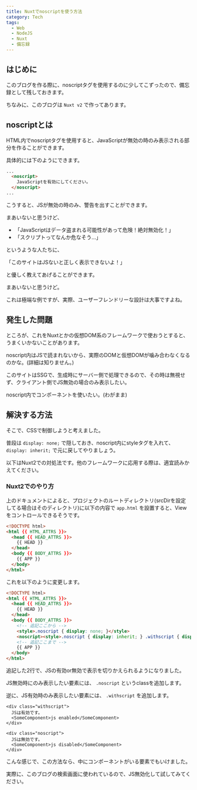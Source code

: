 ```yaml
---
title: Nuxtでnoscriptを使う方法
category: Tech
tags:
  - Web
  - NodeJS
  - Nuxt
  - 備忘録
---
```


## はじめに

このブログを作る際に、noscriptタグを使用するのに少してこずったので、備忘録として残しておきます。

ちなみに、このブログは `Nuxt v2` で作ってあります。

## noscriptとは

HTML内でnoscriptタグを使用すると、JavaScriptが無効の時のみ表示される部分を作ることができます。

具体的には下のようにできます。

```html
...
  <noscript>
    JavaScriptを有効にしてください。
  </noscript>
...
```

こうすると、JSが無効の時のみ、警告を出すことができます。

まあいないと思うけど、

- 「JavaScriptはデータ盗まれる可能性があって危険！絶対無効化！」
- 「スクリプトってなんか危なそう...」

というような人たちに、

「このサイトはJSないと正しく表示できないよ！」

と優しく教えてあげることができます。

まあいないと思うけど。

これは極端な例ですが、実際、ユーザーフレンドリーな設計は大事ですよね。

## 発生した問題

ところが、これをNuxtとかの仮想DOM系のフレームワークで使おうとすると、うまくいかないことがあります。

noscript内はJSで読まれないから、実際のDOMと仮想DOMが噛み合わなくなるのかな。(詳細は知りません。)

このサイトはSSGで、生成時にサーバー側で処理できるので、その時は無視せず、クライアント側でJS無効の場合のみ表示したい。

noscript内でコンポーネントを使いたい。(わがまま)

## 解決する方法

そこで、CSSで制御しようと考えました。

普段は `display: none;` で隠しておき、noscript内にstyleタグを入れて、 `display: inherit;` で元に戻してやりましょう。

以下はNuxt2での対処法です。他のフレームワークに応用する際は、適宜読みかえてください。

### Nuxt2でのやり方

<EmbedLink href="https://nuxtjs.org/docs/concepts/views/#document-apphtml"></EmbedLink>

上のドキュメントによると、プロジェクトのルートディレクトリ(srcDirを設定してる場合はそのディレクトリ)に以下の内容で `app.html` を設置すると、Viewをコントロールできるそうです。

```html
<!DOCTYPE html>
<html {{ HTML_ATTRS }}>
  <head {{ HEAD_ATTRS }}>
    {{ HEAD }}
  </head>
  <body {{ BODY_ATTRS }}>
    {{ APP }}
  </body>
</html>
```

これを以下のように変更します。

```html
<!DOCTYPE html>
<html {{ HTML_ATTRS }}>
  <head {{ HEAD_ATTRS }}>
    {{ HEAD }}
  </head>
  <body {{ BODY_ATTRS }}>
    <!-- 追記ここから -->
    <style>.noscript { display: none; }</style>
    <noscript><style>.noscript { display: inherit; } .withscript { display: none; }</style></noscript>
    <!-- 追記ここまで -->
    {{ APP }}
  </body>
</html>
```

追記した2行で、JSの有効or無効で表示を切りかえられるようになりました。

JS無効時にのみ表示したい要素には、 `.noscript` というclassを追加します。

逆に、JS有効時のみ表示したい要素には、 `.withscript` を追加します。

```vue
<div class="withscript">
  JSは有効です。
  <SomeComponent>js enabled</SomeComponent>
</div>

<div class="noscript">
  JSは無効です。
  <SomeComponent>js disabled</SomeComponent>
</div>
```

こんな感じで、この方法なら、中にコンポーネントがいる要素でもいけました。

実際に、このブログの検索画面に使われているので、JS無効化して試してみてください。
